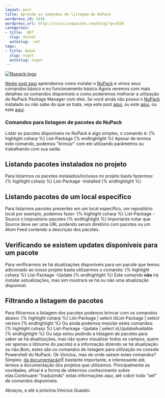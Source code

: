```yaml
---
layout: post
title: Aprenda os comandos de listagem do NuPack
wordpress_id: 1836
wordpress_url: http://viniciusquaiato.com/blog/?p=1836
categories:
- title: .NET
  slug: dotnet
  autoslug: .net
tags:
- title: NuGet
  slug: nuget
  autoslug: nuget
---
```



[![](http://viniciusquaiato.com/images_posts/Nupack-logo.png "Nupack-logo")](http://viniciusquaiato.com/images_posts/Nupack-logo.png)

[Neste post aqui](http://viniciusquaiato.com/blog/nupack-uma-das-melhores-invencoes-da-microsoft/) aprendemos como instalar o [NuPack](http://nupack.codeplex.com/) e vimos seus comandos básico e eu funcionamento básico.Agora veremos com mais detalhes os comandos disponíveis e como poderemos melhorar a utilização do NuPack Package Manager com eles. Se você ainda não possui o [NuPack](http://nupack.codeplex.com/) instalado ou não sabe do que se trata, veja este post [aqui](http://viniciusquaiato.com/blog/nupack-uma-das-melhores-invencoes-da-microsoft/), ou este [aqui](http://weblogs.asp.net/scottgu/archive/2010/10/06/announcing-nupack-asp-net-mvc-3-beta-and-webmatrix-beta-2.aspx), ou este [aqui](http://unplugged.giggio.net/unplugged/post/NuPack-porque-voce-deveria-se-importar.aspx).

### Comandos para listagem de pacotes do NuPack
Listar os pacotes disponíveis no NuPack é algo simples, o comando é:
{% highlight csharp %}
List-Package
{% endhighlight %}
Apesar de termos este comando, podemos "brincar" com ele utilizando parâmetros ou trabalhando com sua saída.

##

## Listando pacotes instalados no projeto
Para listarmos os pacotes instalados/inclusos no projeto basta fazermos:
{% highlight csharp %}
List-Package -Installed
{% endhighlight %}


##

## Listando pacotes de um local específico
Para listarmos pacotes presentes em um local específico, um repositório local por exemplo, podemos fazer:
{% highlight csharp %}
List-Package -Source c:\repositorio-pacotes
{% endhighlight %}
Importante notar que Source deve ser uma URI, podendo serum diretório com pacotes ou um Atom Feed contendo a descrição dos pacotes.

##

## Verificando se existem updates disponíveis para um pacote
Para verificarmos se há atualizações disponíveis para um pacote que temos adicionado ao nosso projeto basta utilizarmos o comando:
{% highlight csharp %}
List-Package -Update
{% endhighlight %}
Este comando **não** irá instalar astualizações, mas sim mostrará se há ou não uma atualização disponível.

##

## Filtrando a listagem de pacotes
Para filtrarmos a listagem dos pacotes podemos brincar com os comandos abaixo:
{% highlight csharp %}
List-Package | select idList-Package | select version
{% endhighlight %}
Ou ainda podemos mesclar estes comandos:
{% highlight csharp %}
List-Package -Update | select id,UpdateAvailable
{% endhighlight %}
Ou seja estou pedindo a listagem de pacotes para saber se há atualizações, mas não quero visualizar todos os campos, quero ver apenas o Id(nome do pacote) e a informação dizendo se há atualização ou não.Bom, estes são os comandos de listagem para utilização no console Powershell do NuPack. Ok Vinicius, mas de onde saíram estes comandos? Simples: [da documentação](http://nupack.codeplex.com/documentation?title=Package%20Manager%20Console%20Command%20Reference)!É bastante importante, e interessante até, lermos a documentação dos projetos que utilizamos. Principalmente as novidades, afinal é a forma de obtermos conhecimento sobre elas.Continuarei "traduzindo" estas informações aqui, até cobrir todo "set" de comandos disponíveis.

Abraços,
 e até a próxima.Vinicius Quaiato.
